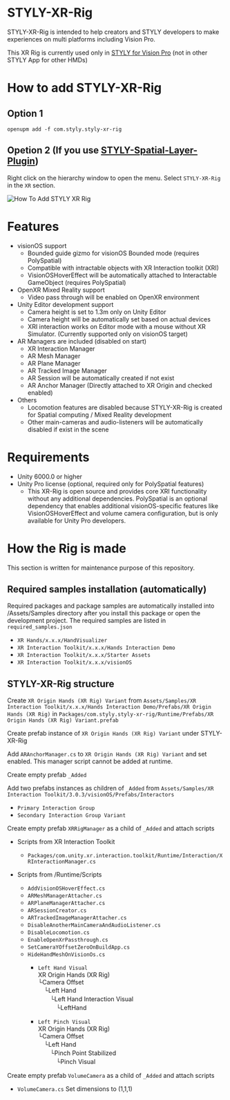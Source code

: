# STYLY-XR-Rig

STYLY-XR-Rig is intended to help creators and STYLY developers to make experiences on multi platforms including Vision Pro.   

This XR Rig is currently used only in [STYLY for Vision Pro](https://apps.apple.com/us/app/styly-for-vision-pro/id6475184828) (not in other STYLY App for other HMDs)  

# How to add STYLY-XR-Rig

## Option 1

```
openupm add -f com.styly.styly-xr-rig
```

## Opetion 2 (If you use [STYLY-Spatial-Layer-Plugin](https://github.com/styly-dev/STYLY-Spatial-Layer-Plugin))
Right click on the hierarchy window to open the menu. Select `STYLY-XR-Rig` in the `XR` section.  
  
![How To Add STYLY XR Rig](https://github.com/styly-dev/STYLY-XR-Rig/assets/387880/e84dde8e-8000-48ec-b5bf-4492d9e6db97)

# Features
- visionOS support
  - Bounded guide gizmo for visionOS Bounded mode (requires PolySpatial)
  - Compatible with intractable objects with XR Interaction toolkit (XRI)
  - VisionOSHoverEffect will be automatically attached to Interactable GameObject (requires PolySpatial)
- OpenXR Mixed Reality support
  - Video pass through will be enabled on OpenXR environment
- Unity Editor development support
  - Camera height is set to 1.3m only on Unity Editor
  - Camera height will be automatically set based on actual devices
  - XRI interaction works on Editor mode with a mouse without XR Simulator. (Currently supported only on visionOS target)
- AR Managers are included (disabled on start)
  - XR Interaction Manager
  - AR Mesh Manager
  - AR Plane Manager
  - AR Tracked Image Manager
  - AR Session will be automatically created if not exist
  - AR Anchor Manager (Directly attached to XR Origin and checked enabled)
- Others
  - Locomotion features are disabled because STYLY-XR-Rig is created for Spatial computing / Mixed Reality development
  - Other main-cameras and audio-listeners will be automatically disabled if exist in the scene

# Requirements
- Unity 6000.0 or higher
- Unity Pro license (optional, required only for PolySpatial features)
  - This XR-Rig is open source and provides core XRI functionality without any additional dependencies. PolySpatial is an optional dependency that enables additional visionOS-specific features like VisionOSHoverEffect and volume camera configuration, but is only available for Unity Pro developers.

# How the Rig is made
This section is written for maintenance purpose of this repository.

## Required samples installation (automatically)
Required packages and package samples are automatically installed into /Assets/Samples directory after you install this package or open the development project.
The required samples are listed in `required_samples.json`

- `XR Hands/x.x.x/HandVisualizer`
- `XR Interaction Toolkit/x.x.x/Hands Interaction Demo`
- `XR Interaction Toolkit/x.x.x/Starter Assets`
- `XR Interaction Toolkit/x.x.x/visionOS`

## STYLY-XR-Rig structure
Create `XR Origin Hands (XR Rig) Variant` from `Assets/Samples/XR Interaction Toolkit/x.x.x/Hands Interaction Demo/Prefabs/XR Origin Hands (XR Rig)` in `Packages/com.styly.styly-xr-rig/Runtime/Prefabs/XR Origin Hands (XR Rig) Variant.prefab`

Create prefab instance of `XR Origin Hands (XR Rig) Variant` under STYLY-XR-Rig

Add `ARAnchorManager.cs` to `XR Origin Hands (XR Rig) Variant` and set enabled. This manager script cannot be added at runtime.

Create empty prefab `_Added`

Add two prefabs instances as children of `_Added` from `Assets/Samples/XR Interaction Toolkit/3.0.3/visionOS/Prefabs/Interactors`
- `Primary Interaction Group`
- `Secondary Interaction Group Variant`

Create empty prefab `XRRigManager` as a child of `_Added` and attach scripts

- Scripts from XR Interaction Toolkit  
  - `Packages/com.unity.xr.interaction.toolkit/Runtime/Interaction/XRInteractionManager.cs`

- Scripts from /Runtime/Scripts  
  - `AddVisionOSHoverEffect.cs`
  - `ARMeshManagerAttacher.cs`
  - `ARPlaneManagerAttacher.cs`
  - `ARSessionCreator.cs`
  - `ARTrackedImageManagerAttacher.cs`
  - `DisableAnotherMainCameraAndAudioListener.cs`
  - `DisableLocomotion.cs`
  - `EnableOpenXrPassthrough.cs`
  - `SetCameraYOffsetZeroOnBuildApp.cs`
  - `HideHandMeshOnVisionOs.cs`
    - `Left Hand Visual`  
XR Origin Hands (XR Rig)  
└Camera Offset  
　└Left Hand  
　　└Left Hand Interaction Visual  
　　　└LeftHand  

    - `Left Pinch Visual`  
XR Origin Hands (XR Rig)  
└Camera Offset  
　└Left Hand  
　　└Pinch Point Stabilized  
　　　└Pinch Visual  

Create empty prefab `VolumeCamera` as a child of `_Added` and attach scripts
- `VolumeCamera.cs` Set dimensions to (1,1,1)
